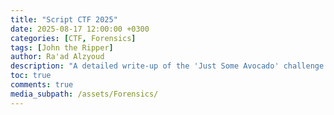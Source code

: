 ```yaml
---
title: "Script CTF 2025"
date: 2025-08-17 12:00:00 +0300
categories: [CTF, Forensics]
tags: [John the Ripper]
author: Ra'ad Alzyoud
description: "A detailed write-up of the 'Just Some Avocado' challenge."
toc: true
comments: true
media_subpath: /assets/Forensics/
---
```


